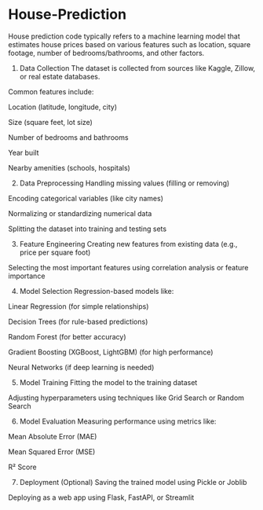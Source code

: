 # House-Prediction
House prediction code typically refers to a machine learning model that estimates house prices based on various features such as location, square footage, number of bedrooms/bathrooms, and other factors. 
1. Data Collection
The dataset is collected from sources like Kaggle, Zillow, or real estate databases.

Common features include:

Location (latitude, longitude, city)

Size (square feet, lot size)

Number of bedrooms and bathrooms

Year built

Nearby amenities (schools, hospitals)

2. Data Preprocessing
Handling missing values (filling or removing)

Encoding categorical variables (like city names)

Normalizing or standardizing numerical data

Splitting the dataset into training and testing sets

3. Feature Engineering
Creating new features from existing data (e.g., price per square foot)

Selecting the most important features using correlation analysis or feature importance

4. Model Selection
Regression-based models like:

Linear Regression (for simple relationships)

Decision Trees (for rule-based predictions)

Random Forest (for better accuracy)

Gradient Boosting (XGBoost, LightGBM) (for high performance)

Neural Networks (if deep learning is needed)

5. Model Training
Fitting the model to the training dataset

Adjusting hyperparameters using techniques like Grid Search or Random Search

6. Model Evaluation
Measuring performance using metrics like:

Mean Absolute Error (MAE)

Mean Squared Error (MSE)

R² Score

7. Deployment (Optional)
Saving the trained model using Pickle or Joblib

Deploying as a web app using Flask, FastAPI, or Streamlit
